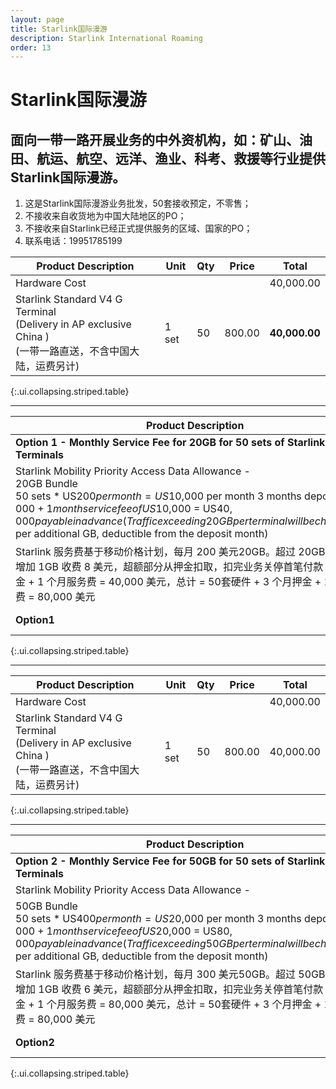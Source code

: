 ```yaml
---
layout: page
title: Starlink国际漫游
description: Starlink International Roaming
order: 13
---
```


# Starlink国际漫游

## 面向一带一路开展业务的中外资机构，如：矿山、油田、航运、航空、远洋、渔业、科考、救援等行业提供Starlink国际漫游。

1. 这是Starlink国际漫游业务批发，50套接收预定，不零售；
2. 不接收来自收货地为中国大陆地区的PO；
3. 不接收来自Starlink已经正式提供服务的区域、国家的PO；
4. 联系电话：19951785199

| Product Description | Unit | Qty | Price | Total  |
|----------|---------|---------|---------|---------|
| Hardware Cost     | | | | 40,000.00  |
| Starlink Standard V4 G Terminal<br>(Delivery in AP exclusive China )<br>(一带一路直送，不含中国大陆，运费另计)  | 1 set | 50 | 800.00 | **40,000.00**  |
{:.ui.collapsing.striped.table}

---

| Product Description | Unit | Qty | Price | Total  |
|----------|---------|---------|---------|---------|
| **Option 1 - Monthly Service Fee for 20GB for 50 sets of Starlink Terminals**     | | | | **10,000.00**  |
| Starlink Mobility Priority Access Data Allowance -<br>20GB Bundle<br>50 sets * US$200 per month = US$10,000 per month 3 months deposit US$30,000 + 1 month service fee of US$10,000 = US$40,000 payable in advance (Traffic exceeding 20GB per terminal will be charged US$8 per additional GB, deductible from the deposit month)  | 1 mth | 1 | 10,000.00 | 10,000.00  |
| Starlink 服务费基于移动价格计划，每月 200 美元20GB。超过 20GB 的流量每增加 1GB 收费 8 美元，超额部分从押金扣取，扣完业务关停首笔付款 = 3 个月押金 + 1 个月服务费 = 40,000 美元，总计 = 50套硬件 + 3 个月押金 + 1 个月服务费 = 80,000 美元  |  |  |  |   |
| **Option1**  |  |  | **ToTal (USD)** | **80,000.00**  |
{:.ui.collapsing.striped.table}

---

| Product Description | Unit | Qty | Price | Total  |
|----------|---------|---------|---------|---------|
| Hardware Cost     | | | | 40,000.00  |
| Starlink Standard V4 G Terminal<br>(Delivery in AP exclusive China )<br>(一带一路直送，不含中国大陆，运费另计)  | 1 set | 50 | 800.00 | 40,000.00  |
{:.ui.collapsing.striped.table}

---

| Product Description | Unit | Qty | Price | Total  |
|----------|---------|---------|---------|---------|
| **Option 2 - Monthly Service Fee for 50GB for 50 sets of Starlink Terminals**     | | | | **20,000.00**  |
| Starlink Mobility Priority Access Data Allowance -<br>
50GB Bundle<br>50 sets * US$400 per month = US$20,000 per month 3 months deposit US$60,000 + 1 month service fee of US$20,000 = US$80,000 payable in advance (Traffic exceeding 50GB per terminal will be charged US$6 per additional GB, deductible from the deposit month)  | 1 mth | 1 | 20,000.00 | 20,000.00  |
| Starlink 服务费基于移动价格计划，每月 300 美元50GB。超过 50GB 的流量每增加 1GB 收费 6 美元，超额部分从押金扣取，扣完业务关停首笔付款 = 3 个月押金 + 1 个月服务费 = 80,000 美元，总计 = 50套硬件 + 3 个月押金 + 1 个月服务费 = 80,000 美元  |  |  |  |   |
| **Option2**  |  |  | **ToTal (USD)** | **120,000.00**  |
{:.ui.collapsing.striped.table}
